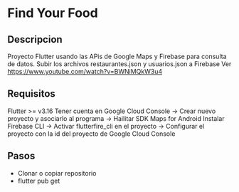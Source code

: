# Find Your Food

## Descripcion

Proyecto Flutter usando las APis de Google Maps y Firebase para consulta de datos.
Subir los archivos restaurantes.json y usuarios.json a Firebase
Ver https://www.youtube.com/watch?v=BWNiMQkW3u4
## Requisitos
Flutter >= v3.16
Tener cuenta en Google Cloud Console -> Crear nuevo proyecto y asociarlo al programa -> Hailitar SDK Maps for Android
Instalar Firebase CLI -> Activar flutterfire_cli en el proyecto -> Configurar el proyecto con la id del proyecto de Google Cloud Console

## Pasos
- Clonar o copiar repositorio
- flutter pub get